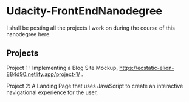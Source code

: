# Udacity-FrontEndNanodegree

I shall be posting all the projects I work on during the course of this nanodegree here.

## Projects 
Project 1 : Implementing a Blog Site Mockup, https://ecstatic-elion-884d90.netlify.app/project-1/ .

Project 2: A Landing Page that uses JavaScript to create an interactive navigational experience for the user,
